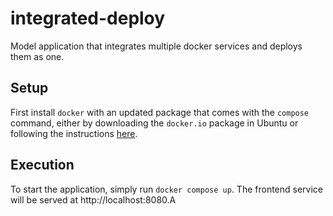 # integrated-deploy

Model application that integrates multiple docker services and deploys them as one.

## Setup

First install `docker` with an updated package that comes with the `compose` command, either by downloading the `docker.io` package in Ubuntu or following the instructions [here](https://docs.docker.com/compose/install/).

## Execution

To start the application, simply run `docker compose up`. The frontend service will be served at http://localhost:8080.A
